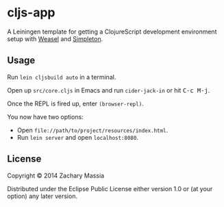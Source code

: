 # cljs-app

A Leiningen template for getting a ClojureScript development environment setup with [Weasel](github.com/tomjakubowski/weasel) and [Simpleton](github.com/tailrecursion/lein-simpleton).

## Usage

Run `lein cljsbuild auto` in a terminal.

Open up `src/core.cljs` in Emacs and run `cider-jack-in` or hit <kbd>C-c M-j</kbd>.

Once the REPL is fired up, enter `(browser-repl)`.

You now have two options:
* Open `file://path/to/project/resources/index.html`.
* Run `lein server` and open `localhost:8080`.

## License

Copyright © 2014 Zachary Massia

Distributed under the Eclipse Public License either version 1.0 or (at
your option) any later version.
